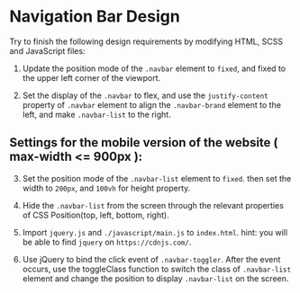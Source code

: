 # Navigation Bar Design

Try to finish the following design requirements by modifying HTML, SCSS and JavaScript files:

1. Update the position mode of the `.navbar` element to `fixed`, and fixed to the upper left corner of the viewport.

2. Set the display of the `.navbar` to flex, and use the `justify-content` property of `.navbar` element to align the `.navbar-brand` element to the left, and make `.navbar-list` to the right.

## Settings for the mobile version of the website ( max-width <= 900px ):

3. Set the position mode of the `.navbar-list` element to `fixed`. then set the width to `200px`, and `100vh` for height property.

4. Hide the `.navbar-list` from the screen through the relevant properties of CSS Position(top, left, bottom, right).

5. Import `jquery.js` and `./javascript/main.js` to `index.html`.
hint: you will be able to find `jquery` on `https://cdnjs.com/`.

6. Use jQuery to bind the click event of `.navbar-toggler`. After the event occurs, use the toggleClass function to switch the class of `.navbar-list` element and change the position to display `.navbar-list` on the screen.


